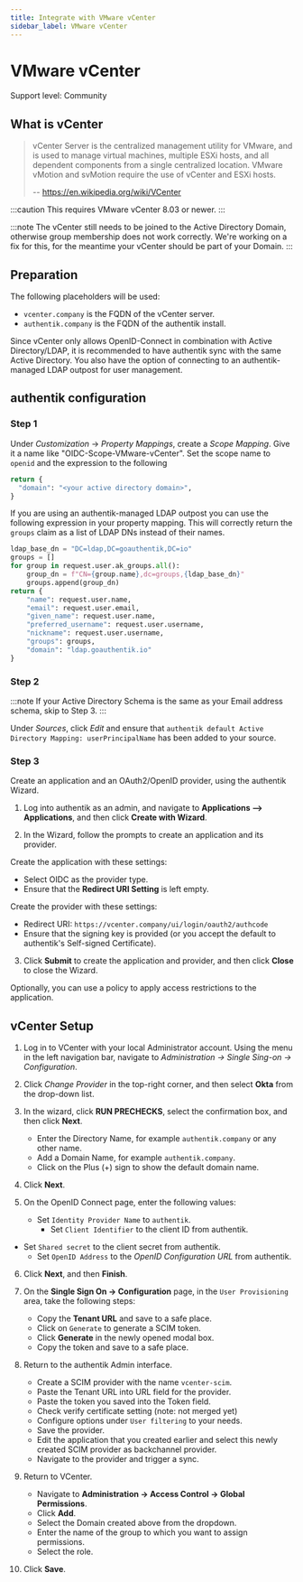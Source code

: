 ```yaml
---
title: Integrate with VMware vCenter
sidebar_label: VMware vCenter
---
```


# VMware vCenter

<span class="badge badge--secondary">Support level: Community</span>

## What is vCenter

> vCenter Server is the centralized management utility for VMware, and is used to manage virtual machines, multiple ESXi hosts, and all dependent components from a single centralized location. VMware vMotion and svMotion require the use of vCenter and ESXi hosts.
>
> -- https://en.wikipedia.org/wiki/VCenter

:::caution
This requires VMware vCenter 8.03 or newer.
:::

:::note
The vCenter still needs to be joined to the Active Directory Domain, otherwise group membership does not work correctly. We're working on a fix for this, for the meantime your vCenter should be part of your Domain.
:::

## Preparation

The following placeholders will be used:

-   `vcenter.company` is the FQDN of the vCenter server.
-   `authentik.company` is the FQDN of the authentik install.

Since vCenter only allows OpenID-Connect in combination with Active Directory/LDAP, it is recommended to have authentik sync with the same Active Directory. You also have the option of connecting to an authentik-managed LDAP outpost for user management.

## authentik configuration

### Step 1

Under _Customization_ -> _Property Mappings_, create a _Scope Mapping_. Give it a name like "OIDC-Scope-VMware-vCenter". Set the scope name to `openid` and the expression to the following

```python
return {
  "domain": "<your active directory domain>",
}
```

If you are using an authentik-managed LDAP outpost you can use the following expression in your property mapping. This will correctly return the `groups` claim as a list of LDAP DNs instead of their names.

```python
ldap_base_dn = "DC=ldap,DC=goauthentik,DC=io"
groups = []
for group in request.user.ak_groups.all():
    group_dn = f"CN={group.name},dc=groups,{ldap_base_dn}"
    groups.append(group_dn)
return {
    "name": request.user.name,
    "email": request.user.email,
    "given_name": request.user.name,
    "preferred_username": request.user.username,
    "nickname": request.user.username,
    "groups": groups,
    "domain": "ldap.goauthentik.io"
}
```

### Step 2

:::note
If your Active Directory Schema is the same as your Email address schema, skip to Step 3.
:::

Under _Sources_, click _Edit_ and ensure that `authentik default Active Directory Mapping: userPrincipalName` has been added to your source.

### Step 3

Create an application and an OAuth2/OpenID provider, using the authentik Wizard.

1. Log into authentik as an admin, and navigate to **Applications --> Applications**, and then click **Create with Wizard**.

2. In the Wizard, follow the prompts to create an application and its provider.

Create the application with these settings:

-   Select OIDC as the provider type.
-   Ensure that the **Redirect URI Setting** is left empty.

Create the provider with these settings:

-   Redirect URI: `https://vcenter.company/ui/login/oauth2/authcode`
-   Ensure that the signing key is provided (or you accept the default to authentik's Self-signed Certificate).

3. Click **Submit** to create the application and provider, and then click **Close** to close the Wizard.

Optionally, you can use a policy to apply access restrictions to the application.

## vCenter Setup

1. Log in to VCenter with your local Administrator account. Using the menu in the left navigation bar, navigate to _Administration -> Single Sing-on -> Configuration_.

2. Click _Change Provider_ in the top-right corner, and then select **Okta** from the drop-down list.

3. In the wizard, click **RUN PRECHECKS**, select the confirmation box, and then click **Next**.

    - Enter the Directory Name, for example `authentik.company` or any other name.
    - Add a Domain Name, for example `authentik.company`.
    - Click on the Plus (+) sign to show the default domain name.

4. Click **Next**.

5. On the OpenID Connect page, enter the following values:

    - Set `Identity Provider Name` to `authentik`.
        - Set `Client Identifier` to the client ID from authentik.

-   Set `Shared secret` to the client secret from authentik.
    -   Set `OpenID Address` to the _OpenID Configuration URL_ from authentik.

6. Click **Next**, and then **Finish**.

7. On the **Single Sign On -> Configuration** page, in the `User Provisioning` area, take the following steps:

    - Copy the **Tenant URL** and save to a safe place.
    - Click on `Generate` to generate a SCIM token.
    - Click **Generate** in the newly opened modal box.
    - Copy the token and save to a safe place.

8. Return to the authentik Admin interface.

    - Create a SCIM provider with the name `vcenter-scim`.
    - Paste the Tenant URL into URL field for the provider.
    - Paste the token you saved into the Token field.
    - Check verify certificate setting (note: not merged yet)
    - Configure options under `User filtering` to your needs.
    - Save the provider.
    - Edit the application that you created earlier and select this newly created SCIM provider as backchannel provider.
    - Navigate to the provider and trigger a sync.

9. Return to VCenter.

    - Navigate to **Administration -> Access Control -> Global Permissions**.
    - Click **Add**.
    - Select the Domain created above from the dropdown.
    - Enter the name of the group to which you want to assign permissions.
    - Select the role.

10. Click **Save**.
